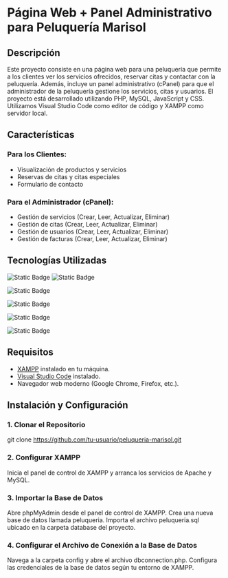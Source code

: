 # Página Web + Panel Administrativo para Peluquería Marisol

## Descripción

Este proyecto consiste en una página web para una peluquería que permite a los clientes ver los servicios ofrecidos, reservar citas y contactar con la peluquería. Además, incluye un panel administrativo (cPanel) para que el administrador de la peluquería gestione los servicios, citas y usuarios. El proyecto está desarrollado utilizando PHP, MySQL, JavaScript y CSS. Utilizamos Visual Studio Code como editor de código y XAMPP como servidor local.

## Características

### Para los Clientes:
- Visualización de productos y servicios
- Reservas de citas y citas especiales
- Formulario de contacto

### Para el Administrador (cPanel):
- Gestión de servicios (Crear, Leer, Actualizar, Eliminar)
- Gestión de citas (Crear, Leer, Actualizar, Eliminar)
- Gestión de usuarios (Crear, Leer, Actualizar, Eliminar)
- Gestión de facturas (Crear, Leer, Actualizar, Eliminar)

## Tecnologías Utilizadas
![Static Badge](https://img.shields.io/badge/PHP-blue?style=for-the-badge&logo=PHP&logoSize=auto&labelColor=black)
![Static Badge](https://img.shields.io/badge/v_8.2.12-red?logoSize=auto)

![Static Badge](https://img.shields.io/badge/JavaScript-%23F7DF1E?style=for-the-badge&logo=javascript&logoSize=auto&labelColor=black)

![Static Badge](https://img.shields.io/badge/CSS-%231572B6?style=for-the-badge&logo=css3&logoSize=auto&labelColor=black)

![Static Badge](https://img.shields.io/badge/MySQL-skyblue?style=for-the-badge&logo=MySQL&logoSize=auto&labelColor=black)

![Static Badge](https://img.shields.io/badge/Servidor%20XAMPP-%23FB7A24?style=for-the-badge&logo=xampp&logoSize=auto&labelColor=black)

## Requisitos

- [XAMPP](https://www.apachefriends.org/index.html) instalado en tu máquina.
- [Visual Studio Code](https://code.visualstudio.com/) instalado.
- Navegador web moderno (Google Chrome, Firefox, etc.).

## Instalación y Configuración

### 1. Clonar el Repositorio
git clone https://github.com/tu-usuario/peluqueria-marisol.git

### 2. Configurar XAMPP
Inicia el panel de control de XAMPP y arranca los servicios de Apache y MySQL.

### 3. Importar la Base de Datos
Abre phpMyAdmin desde el panel de control de XAMPP.
Crea una nueva base de datos llamada peluqueria.
Importa el archivo peluqueria.sql ubicado en la carpeta database del proyecto.

### 4. Configurar el Archivo de Conexión a la Base de Datos
Navega a la carpeta config y abre el archivo dbconnection.php.
Configura las credenciales de la base de datos según tu entorno de XAMPP.

<?php
$host = 'localhost';
$dbname = 'peluqueria';
$username = 'root';
$password = '';

### 5. Iniciar el Proyecto
Copia el proyecto a la carpeta htdocs de tu instalación de XAMPP.
Abre tu navegador y ve a "http://localhost/peluqueria-marisol".

## Estructura del Proyecto
plaintext
Copiar código
peluqueria/
├── config/
│   └── db.php
├── css/
│   └── styles.css
├── js/
│   └── scripts.js
├── admin/
│   ├── index.php
│   ├── manage_services.php
│   ├── manage_appointments.php
│   └── manage_users.php
├── client/
│   ├── index.php
│   ├── services.php
│   ├── appointment.php
│   └── contact.php
├── database/
│   └── peluqueria.sql
├── .gitignore
├── README.md
└── index.php

## Uso
### Para Clientes
Visita la página principal.
Navega a la sección de servicios para ver los servicios ofrecidos.
Reserva una cita a través del formulario de citas.
Utiliza el formulario de contacto para enviar un mensaje a la peluquería.
Para Administradores
Inicia sesión en el cPanel.
Gestiona los servicios, citas y usuarios a través de las opciones del menú.

Licencia
Este proyecto está bajo la Licencia MIT. Ver el archivo LICENSE para más detalles.

¡Gracias por utilizar nuestro proyecto de peluquería! Si tienes alguna pregunta o sugerencia, no dudes en contactarnos.

